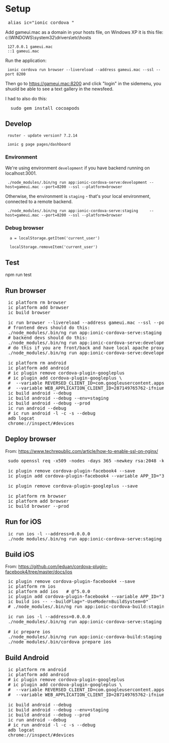 
# Setup 
<pre>
 alias ic="ionic cordova "
</pre>

Add gameui.mac as a domain in your hosts file, on Windows XP it is this file: c:\WINDOWS\system32\drivers\etc\hosts
```
 127.0.0.1 gameui.mac
 ::1 gameui.mac
```

Run the application:
```
 ionic cordova run browser --livereload --address gameui.mac --ssl --port 8200
```
Then go to https://gameui.mac:8200 and click "login" in the sidemenu, you shuold be able to see a text gallery in the newsfeed.

I had to also do this:
<pre>
  sudo gem install cocoapods
</pre>
## Develop 
```
 router - update version? 7.2.14

 ionic g page pages/dashboard
```
### Environment 
We're using environment `development` if you have backend running on localhost:3001.

```
 ./node_modules/.bin/ng run app:ionic-cordova-serve:development --host=gameui.mac --port=8200 --ssl --platform=browser
```

Otherwise, the environment is `staging` - that's your local environment, connected to a remote backend.

```
 ./node_modules/.bin/ng run app:ionic-cordova-serve:staging     --host=gameui.mac --port=8200 --ssl --platform=browser
```

### Debug browser
```
  a = localStorage.getItem('current_user')

  localStorage.removeItem('current_user')
```

## Test 
 npm run test
 
## Run browser
<pre>
 ic platform rm browser
 ic platform add browser
 ic build browser

 ic run browser --livereload --address gameui.mac --ssl --port 8200
 # frontend devs should do this:
 ./node_modules/.bin/ng run app:ionic-cordova-serve:staging     --host=gameui.mac --port=8200 --ssl --platform=browser
 # backend devs should do this:
 ./node_modules/.bin/ng run app:ionic-cordova-serve:development --host=gameui.mac --port=8200 --ssl --platform=browser
 # do this if you are front/back and have local apache proxy:
 ./node_modules/.bin/ng run app:ionic-cordova-serve:development --host=0.0.0.0 --port=8200 --platform=browser

 ic platform rm android
 ic platform add android
 # ic plugin remove cordova-plugin-googleplus
 # ic plugin add cordova-plugin-googleplus \
 #  --variable REVERSED_CLIENT_ID=com.googleusercontent.apps.287149765762-ifnium31igm6gfp5cvgpgmvk2ron1p97 \
 #  --variable WEB_APPLICATION_CLIENT_ID=287149765762-ifnium31igm6gfp5cvgpgmvk2ron1p97.apps.googleusercontent.com
 ic build android --debug
 ic build android --debug --env=staging
 ic build android --debug --prod
 ic run android --debug
 # ic run android -l -c -s --debug
 adb logcat
 chrome://inspect/#devices
</pre>


## Deploy browser 

From: https://www.techrepublic.com/article/how-to-enable-ssl-on-nginx/

<pre>
 sudo openssl req -x509 -nodes -days 365 -newkey rsa:2048 -keyout /etc/ssl/private/nginx-selfsigned.key -out /etc/ssl/certs/nginx-selfsigned.crt
 
 ic plugin remove cordova-plugin-facebook4 --save
 ic plugin add cordova-plugin-facebook4 --variable APP_ID="3016949928380365" --variable APP_NAME="gameui.piousbox.com"

 ic plugin remove cordova-plugin-googleplus --save

 ic platform rm browser 
 ic platform add browser
 ic build browser --prod
</pre>

## Run for iOS

<pre>
 ic run ios -l --address=0.0.0.0
 ./node_modules/.bin/ng run app:ionic-cordova-serve:staging --host=0.0.0.0 --port=8101 --platform=ios
</pre>

## Build iOS 

From: https://github.com/jeduan/cordova-plugin-facebook4/tree/master/docs/ios

<pre>
 ic plugin remove cordova-plugin-facebook4 --save
 ic platform rm ios
 ic platform add ios   # @^5.0.0
 ic plugin add cordova-plugin-facebook4 --variable APP_ID="3016949928380365" --variable APP_NAME="gameui.piousbox.com"
 ic build ios -- --buildFlag="-UseModernBuildSystem=0"
 # ./node_modules/.bin/ng run app:ionic-cordova-build:staging --platform=ios

 ic run ios -l --address=0.0.0.0
 ./node_modules/.bin/ng run app:ionic-cordova-serve:staging --host=0.0.0.0 --port=8101 --platform=ios

 # ic prepare ios
 ./node_modules/.bin/ng run app:ionic-cordova-build:staging --platform=ios
 ./node_modules/.bin/cordova prepare ios
</pre>


## Build Android 

<pre>
 ic platform rm android
 ic platform add android
 # ic plugin remove cordova-plugin-googleplus
 # ic plugin add cordova-plugin-googleplus \
 #  --variable REVERSED_CLIENT_ID=com.googleusercontent.apps.287149765762-ifnium31igm6gfp5cvgpgmvk2ron1p97 \
 #  --variable WEB_APPLICATION_CLIENT_ID=287149765762-ifnium31igm6gfp5cvgpgmvk2ron1p97.apps.googleusercontent.com
 
 ic build android --debug
 ic build android --debug --env=staging
 ic build android --debug --prod
 ic run android --debug
 # ic run android -l -c -s --debug
 adb logcat
 chrome://inspect/#devices
</pre>




